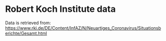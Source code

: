 # Robert Koch Institute data

Data is retrieved from: https://www.rki.de/DE/Content/InfAZ/N/Neuartiges_Coronavirus/Situationsberichte/Gesamt.html
